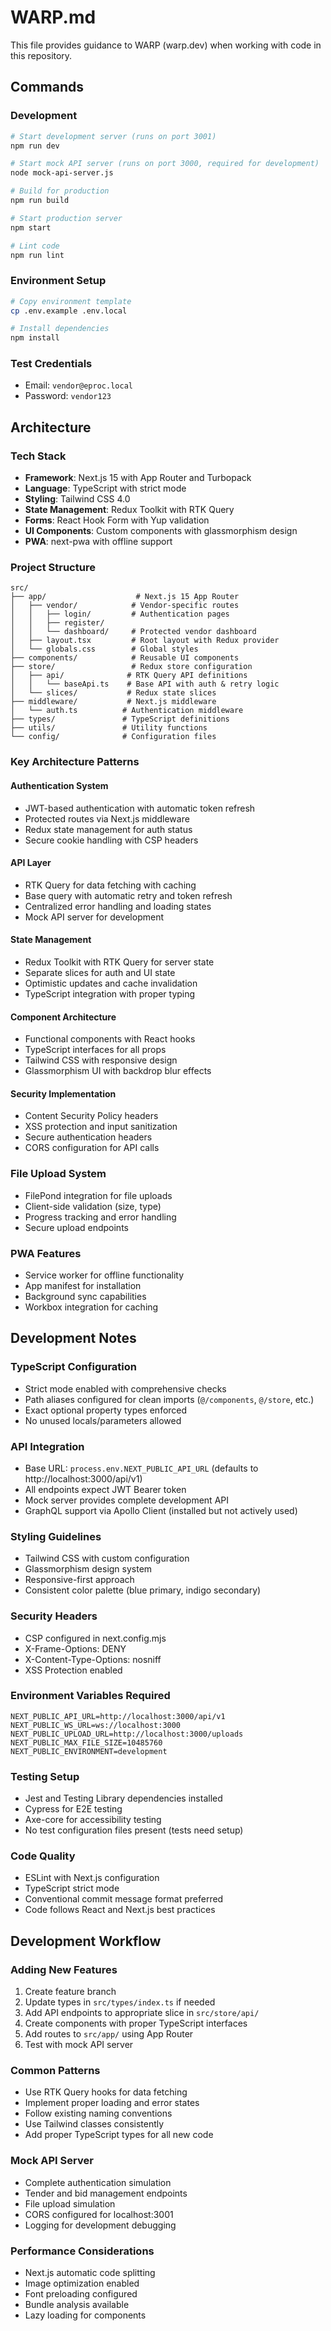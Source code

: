 # WARP.md

This file provides guidance to WARP (warp.dev) when working with code in this repository.

## Commands

### Development
```bash
# Start development server (runs on port 3001)
npm run dev

# Start mock API server (runs on port 3000, required for development)
node mock-api-server.js

# Build for production
npm run build

# Start production server
npm start

# Lint code
npm run lint
```

### Environment Setup
```bash
# Copy environment template
cp .env.example .env.local

# Install dependencies
npm install
```

### Test Credentials
- Email: `vendor@eproc.local`
- Password: `vendor123`

## Architecture

### Tech Stack
- **Framework**: Next.js 15 with App Router and Turbopack
- **Language**: TypeScript with strict mode
- **Styling**: Tailwind CSS 4.0
- **State Management**: Redux Toolkit with RTK Query
- **Forms**: React Hook Form with Yup validation
- **UI Components**: Custom components with glassmorphism design
- **PWA**: next-pwa with offline support

### Project Structure
```
src/
├── app/                    # Next.js 15 App Router
│   ├── vendor/            # Vendor-specific routes
│   │   ├── login/         # Authentication pages
│   │   ├── register/      
│   │   └── dashboard/     # Protected vendor dashboard
│   ├── layout.tsx         # Root layout with Redux provider
│   └── globals.css        # Global styles
├── components/            # Reusable UI components
├── store/                 # Redux store configuration
│   ├── api/              # RTK Query API definitions
│   │   └── baseApi.ts    # Base API with auth & retry logic
│   └── slices/           # Redux state slices
├── middleware/           # Next.js middleware
│   └── auth.ts          # Authentication middleware
├── types/               # TypeScript definitions
├── utils/               # Utility functions
└── config/              # Configuration files
```

### Key Architecture Patterns

#### Authentication System
- JWT-based authentication with automatic token refresh
- Protected routes via Next.js middleware
- Redux state management for auth status
- Secure cookie handling with CSP headers

#### API Layer
- RTK Query for data fetching with caching
- Base query with automatic retry and token refresh
- Centralized error handling and loading states
- Mock API server for development

#### State Management
- Redux Toolkit with RTK Query for server state
- Separate slices for auth and UI state
- Optimistic updates and cache invalidation
- TypeScript integration with proper typing

#### Component Architecture  
- Functional components with React hooks
- TypeScript interfaces for all props
- Tailwind CSS with responsive design
- Glassmorphism UI with backdrop blur effects

#### Security Implementation
- Content Security Policy headers
- XSS protection and input sanitization
- Secure authentication headers
- CORS configuration for API calls

### File Upload System
- FilePond integration for file uploads
- Client-side validation (size, type)
- Progress tracking and error handling
- Secure upload endpoints

### PWA Features
- Service worker for offline functionality
- App manifest for installation
- Background sync capabilities
- Workbox integration for caching

## Development Notes

### TypeScript Configuration
- Strict mode enabled with comprehensive checks
- Path aliases configured for clean imports (`@/components`, `@/store`, etc.)
- Exact optional property types enforced
- No unused locals/parameters allowed

### API Integration
- Base URL: `process.env.NEXT_PUBLIC_API_URL` (defaults to http://localhost:3000/api/v1)
- All endpoints expect JWT Bearer token
- Mock server provides complete development API
- GraphQL support via Apollo Client (installed but not actively used)

### Styling Guidelines
- Tailwind CSS with custom configuration
- Glassmorphism design system
- Responsive-first approach
- Consistent color palette (blue primary, indigo secondary)

### Security Headers
- CSP configured in next.config.mjs
- X-Frame-Options: DENY
- X-Content-Type-Options: nosniff
- XSS Protection enabled

### Environment Variables Required
```env
NEXT_PUBLIC_API_URL=http://localhost:3000/api/v1
NEXT_PUBLIC_WS_URL=ws://localhost:3000
NEXT_PUBLIC_UPLOAD_URL=http://localhost:3000/uploads
NEXT_PUBLIC_MAX_FILE_SIZE=10485760
NEXT_PUBLIC_ENVIRONMENT=development
```

### Testing Setup
- Jest and Testing Library dependencies installed
- Cypress for E2E testing
- Axe-core for accessibility testing
- No test configuration files present (tests need setup)

### Code Quality
- ESLint with Next.js configuration
- TypeScript strict mode
- Conventional commit message format preferred
- Code follows React and Next.js best practices

## Development Workflow

### Adding New Features
1. Create feature branch
2. Update types in `src/types/index.ts` if needed
3. Add API endpoints to appropriate slice in `src/store/api/`
4. Create components with proper TypeScript interfaces
5. Add routes to `src/app/` using App Router
6. Test with mock API server

### Common Patterns
- Use RTK Query hooks for data fetching
- Implement proper loading and error states
- Follow existing naming conventions
- Use Tailwind classes consistently
- Add proper TypeScript types for all new code

### Mock API Server
- Complete authentication simulation
- Tender and bid management endpoints
- File upload simulation
- CORS configured for localhost:3001
- Logging for development debugging

### Performance Considerations
- Next.js automatic code splitting
- Image optimization enabled
- Font preloading configured
- Bundle analysis available
- Lazy loading for components
